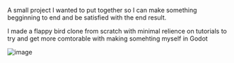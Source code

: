 A small project I wanted to put together so I can make something begginning to end and be satisfied with the end result.

I made a flappy bird clone from scratch with minimal relience on tutorials to try and get more comtorable with making somehting myself in Godot

![image](https://github.com/matupper/FlappyClone/assets/46437446/76f5f00b-6e8b-4373-be02-42a997251c77)
